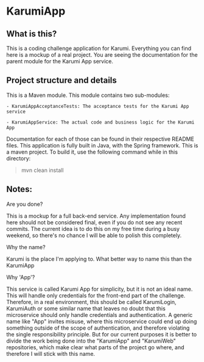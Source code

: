 # KarumiApp

## What is this?

This is a coding challenge application for Karumi. Everything you can find here is a mockup of a real project.
You are seeing the documentation for the parent module for the Karumi App service.

## Project structure and details

This is a Maven module. This module contains two sub-modules:

    - KarumiAppAcceptanceTests: The acceptance tests for the Karumi App service
    
    - KarumiAppService: The actual code and business logic for the Karumi App

Documentation for each of those can be found in their respective README files.
This application is fully built in Java, with the Spring framework. This is a maven project. To build it, use the following command while in this directory:

> mvn clean install


## Notes:

Are you done?

This is a mockup for a full back-end service. Any implementation found here should not be considered final, even if you do not see any recent commits. The current idea is to do this on my free time during a busy weekend, so there's no chance I will be able to polish this completely.

Why the name?

Karumi is the place I'm applying to. What better way to name this than the KarumiApp

Why 'App'?

This service is called Karumi App for simplicity, but it is not an ideal name. This will handle only credentials for the front-end part of the challenge.
Therefore, in a real environment, this should be called KarumiLogin, KarumiAuth or some similar name that leaves no doubt that this microservice should only handle credentials and authentication. A generic name like "App" invites misuse, where this microservice could end up doing something outside of the scope of authentication, and therefore violating the single responsibility principle. But for our current purposes it is better to divide the work being done into the "KarumiApp" and "KarumiWeb" repositories, which make clear what parts of the project go where, and therefore I will stick with this name.



